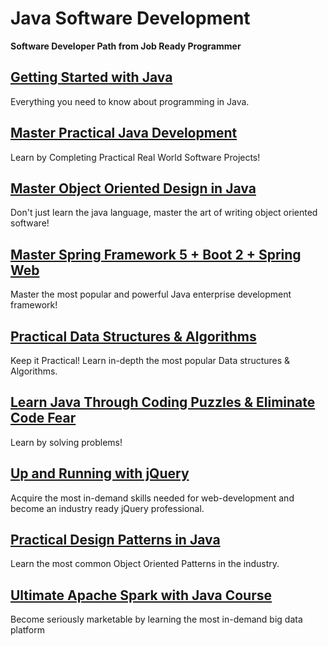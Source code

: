 # Java Software Development

**Software Developer Path from Job Ready Programmer**

## [Getting Started with Java](https://www.jobreadyprogrammer.com/p/getting-started-with-java)
Everything you need to know about programming in Java.

## [Master Practical Java Development](https://www.jobreadyprogrammer.com/p/master-practical-java-development)
Learn by Completing Practical Real World Software Projects!

## [Master Object Oriented Design in Java](https://www.jobreadyprogrammer.com/p/master-object-oriented-design-in-java)
Don't just learn the java language, master the art of writing object oriented software!

## [Master Spring Framework 5 + Boot 2 + Spring Web](https://www.jobreadyprogrammer.com/p/master-spring-framework-5-boot-2-spring-web)
Master the most popular and powerful Java enterprise development framework!

## [Practical Data Structures & Algorithms](https://www.jobreadyprogrammer.com/p/practical-data-structures-algorithms)
Keep it Practical! Learn in-depth the most popular Data structures & Algorithms.

## [Learn Java Through Coding Puzzles & Eliminate Code Fear](https://www.jobreadyprogrammer.com/p/learn-java-through-coding-puzzles-eliminate-code-fear)
Learn by solving problems!

## [Up and Running with jQuery](https://www.jobreadyprogrammer.com/p/up-and-running-with-jquery)
Acquire the most in-demand skills needed for web-development and become an industry ready jQuery professional.

## [Practical Design Patterns in Java](https://www.jobreadyprogrammer.com/p/practical-design-patterns-in-java)
Learn the most common Object Oriented Patterns in the industry.

## [Ultimate Apache Spark with Java Course](https://www.jobreadyprogrammer.com/p/ultimate-apache-spark-with-java-course)
Become seriously marketable by learning the most in-demand big data platform

